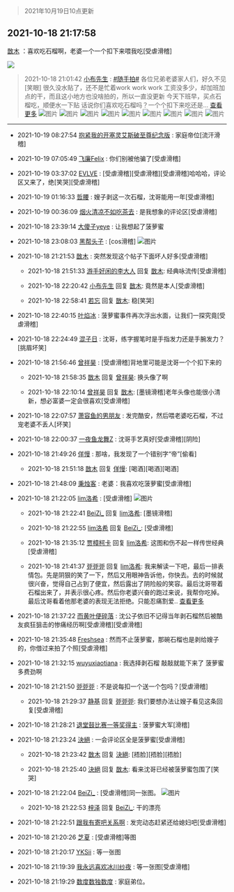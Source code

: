 > 2021年10月19日10点更新
<link rel="stylesheet" href="https://cdn.jsdelivr.net/gh/taotie6/sampleJSON@main/css/photo_show.css">
<meta name="referrer" content="no-referrer" />


 ## 2021-10-18 21:17:58 

 [㪚木](https://www.coolapk.com/feed/30779746?shareKey=YmI1ODZiYWQ4M2ZiNjE2ZDdlMGM~) ：喜欢吃石榴啊，老婆一个一个扣下来喂我吃[受虐滑稽] 

<div class="album">
<img class="img-item" src="https://image.coolapk.com/feed/2021/1018/21/1081091_e3c5a590_3077_8735@1080x1533.jpeg" />
</div>

> 2021-10-18 21:01:42 
> [小布先生](https://www.coolapk.com/feed/30779386?shareKey=ZjM4ZDZmMWEzOTZhNjE2ZDdlMGM~) : <a class="feed-link-tag" href="/t/随手拍?type=0">#随手拍#</a> 各位兄弟老婆家人们，好久不见[笑眼] 很久没水贴了，还不是忙着work work work 工资没多少，却加班加点的干，而且这小地方也没啥拍的，所以一直没更新 今天下班早，买点石榴吃，顺便水一下贴 话说你们喜欢吃石榴吗？一个个扣下来吃还是... <a href="">查看更多</a> 
![图片](https://image.coolapk.com/feed/2021/1018/21/3428325_2080_9503@2264x2264.jpg)
![图片](https://image.coolapk.com/feed/2021/1018/21/3428325_2091_9681@2880x2880.jpg)
![图片](https://image.coolapk.com/feed/2021/1018/21/3428325_2083_2329@2880x2880.jpg)
![图片](https://image.coolapk.com/feed/2021/1018/21/3428325_2090_4976@2880x2880.jpg)
![图片](https://image.coolapk.com/feed/2021/1018/21/3428325_2091_4511@2880x2880.jpg)
![图片](https://image.coolapk.com/feed/2021/1018/21/3428325_2085_1521@2880x2880.jpg)
![图片](https://image.coolapk.com/feed/2021/1018/21/3428325_2092_9661@2880x2880.jpg)
![图片](https://image.coolapk.com/feed/2021/1018/21/3428325_2101_0338@2736x2736.jpg)
![图片](https://image.coolapk.com/feed/2021/1018/21/3428325_2096_164@2880x2880.jpg)

 ------- 

- 2021-10-19 08:27:54 [抱紧我的开塞灵艾斯破至尊纪念版](uid=3869853) : 家庭帝位[流汗滑稽] 

- 2021-10-19 07:05:49 [飞廉Felix](uid=900024) : 你们别被他骗了[受虐滑稽] 

- 2021-10-19 03:37:02 [EVLVE](uid=624501) : [受虐滑稽][受虐滑稽][受虐滑稽]哈哈哈，评论区又来了，绝[笑哭][受虐滑稽] 

- 2021-10-19 01:16:33 [哲腰](uid=3314896) : 嫂子剥这一次石榴，沈哥能用一年[受虐滑稽] 

- 2021-10-19 00:36:09 [烟火清凉不如吃茶去](uid=4279524) : 是我想象的评论区[受虐滑稽] 

- 2021-10-18 23:39:14 [大傻子yeye](uid=1019731) : 让我想起了菠萝蜜 

- 2021-10-18 23:08:03 [黑帮头子](uid=2838832) : [cos滑稽] ![图片](https://image.coolapk.com/feed/2021/1018/23/2838832_284f93b6_9682_925@2880x2160.jpeg)

- 2021-10-18 21:21:53 [㪚木](uid=1081091) : 突然发现这个帖子下面坏人好多[受虐滑稽] 

    - 2021-10-18 21:51:33 [游手好闲的李大人](uid=1704844) 回复 [㪚木](uid=1081091): 经典咏流传[受虐滑稽] 

    - 2021-10-18 22:20:42 [小布先生](uid=3428325) 回复 [㪚木](uid=1081091): 竟然是本人[受虐滑稽] 

    - 2021-10-18 22:58:41 [若忘](uid=459610) 回复 [㪚木](uid=1081091): 稳[笑哭] 

- 2021-10-18 22:40:15 [叶焰冰](uid=1065430) : 菠萝蜜事件再次浮出水面，让我们一探究竟[受虐滑稽] 

- 2021-10-18 22:24:49 [混子日](uid=1878276) : 沈哥，练字握笔时是手指发力还是手腕发力？[挑眉坏笑] 

- 2021-10-18 21:56:46 [曾祥昊](uid=6695078) : [受虐滑稽]背地里可能是沈哥一个个扣下来的 

    - 2021-10-18 21:58:35 [㪚木](uid=1081091) 回复 [曾祥昊](uid=6695078): 换头像了啊 

    - 2021-10-18 22:10:14 [曾祥昊](uid=6695078) 回复 [㪚木](uid=1081091): [墨镜滑稽]老年头像也能很小清新，想必富婆一定会很喜欢[受虐滑稽] 

- 2021-10-18 22:07:57 [萧容鱼的男朋友](uid=2377889) : 发完酷安，然后喂老婆吃石榴，不过宠老婆不丢人[坏笑] 

- 2021-10-18 22:00:37 [一夜鱼龙舞Z](uid=2440130) : 沈哥手艺真好[受虐滑稽][阴险] 

- 2021-10-18 21:49:26 [佯慢](uid=888105) : 那啥，我发现了一个错别字“帝”[偷看] 

    - 2021-10-18 21:51:18 [㪚木](uid=1081091) 回复 [佯慢](uid=888105): [喝酒][喝酒][喝酒] 

- 2021-10-18 21:48:09 [秉烛客](uid=4095590) : 老婆：我喜欢吃菠萝蜜[受虐滑稽] 

- 2021-10-18 21:22:05 [lim洛希](uid=816320) : [受虐滑稽] ![图片](https://image.coolapk.com/feed/2021/1018/21/816320_47a8b002_3323_6742@1440x3216.jpeg)

    - 2021-10-18 21:22:41 [BeiZi_](uid=2094091) 回复 [lim洛希](uid=816320): [墨镜滑稽] 

    - 2021-10-18 21:22:55 [lim洛希](uid=816320) 回复 [BeiZi_](uid=2094091): [受虐滑稽] 

    - 2021-10-18 21:35:12 [贾樟柯卡](uid=4286768) 回复 [lim洛希](uid=816320): 这图和伤不起一样传世经典[受虐滑稽] 

    - 2021-10-18 21:41:37 [戼戼戼](uid=4044548) 回复 [lim洛希](uid=816320): 我来解读一下吧，最后一排表情包。先是阴狠的笑了一下，然后又用眼神告诉他，你快去。去的时候就很兴奋，觉得自己占到了便宜，然后露出了阴险般的笑容。最后沈哥带着石榴出来了，并表示很心疼。然后你老婆兴奋的跑过来说，我帮你吃掉。最后沈哥看着他那老婆的表现无法拒绝。只能忍痛割爱.. <a href="/feed/replyList?id=237739792">查看更多</a> 

- 2021-10-18 21:37:22 [而黄叶便碎落](uid=2845514) : 沈公子依旧不记得当年剥石榴然后被酷友疯狂狙击的惨痛经历啊[受虐滑稽][受虐滑稽] 

- 2021-10-18 21:35:48 [Freshsea](uid=1997345) : 然而不止菠萝蜜，那碗石榴也是剥给嫂子的，你借过来拍了个照[受虐滑稽] 

- 2021-10-18 21:32:15 [wuyuxiaotiana](uid=686790) : 我选择剥石榴 敲敲就能下来了 菠萝蜜多费劲啊 

- 2021-10-18 21:21:50 [戼戼戼](uid=4044548) : 不是说每扣一个送一个包吗？[受虐滑稽] 

    - 2021-10-18 21:29:37 [静基](uid=1353091) 回复 [戼戼戼](uid=4044548): 我们要想办法让嫂子看见这条回复[受虐滑稽] 

- 2021-10-18 21:28:21 [退堂鼓比赛一等奖得主](uid=2689677) : 菠萝蜜大军[滑稽] 

- 2021-10-18 21:23:24 [決絕](uid=2288436) : 一会评论区全是菠萝蜜[受虐滑稽] 

    - 2021-10-18 21:23:42 [㪚木](uid=1081091) 回复 [決絕](uid=2288436): [捂脸][捂脸][捂脸] 

    - 2021-10-18 21:25:40 [決絕](uid=2288436) 回复 [㪚木](uid=1081091): 看来沈哥已经被菠萝蜜包围了[笑哭] 

- 2021-10-18 21:22:04 [BeiZi_](uid=2094091) : [受虐滑稽]同一张图。 ![图片](https://image.coolapk.com/feed/2021/1018/21/2094091_47a8b002_3322_851@1440x3216.jpeg)

    - 2021-10-18 21:22:53 [梓泽](uid=778642) 回复 [BeiZi_](uid=2094091): 干的漂亮 

- 2021-10-18 21:22:51 [跟我有寄吧关系啊](uid=3974915) : 发完动态赶紧还给媳妇吧[受虐滑稽] 

- 2021-10-18 21:20:26 [芝夏](uid=3226904) : [受虐滑稽]等图 

- 2021-10-18 21:20:17 [YKSii](uid=2291498) : 等一张图 

- 2021-10-18 21:19:39 [我永远喜欢冰川纱夜](uid=2717371) : 等一张图[受虐滑稽] 

- 2021-10-18 21:19:29 [数度数独数度](uid=1649918) : 家庭弟位。 

